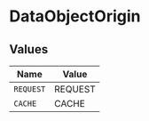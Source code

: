 # DataObjectOrigin


## Values

| Name      | Value     |
| --------- | --------- |
| `REQUEST` | REQUEST   |
| `CACHE`   | CACHE     |